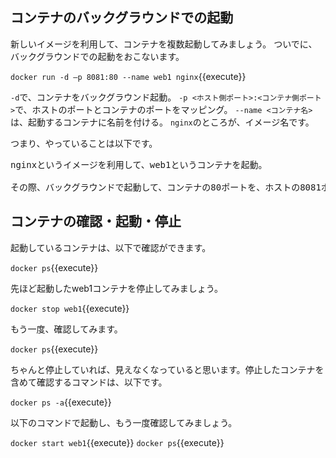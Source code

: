 ## コンテナのバックグラウンドでの起動

新しいイメージを利用して、コンテナを複数起動してみましょう。
ついでに、バックグラウンドでの起動をおこないます。

`docker run -d –p 8081:80 --name web1 nginx`{{execute}}

`-d`で、コンテナをバックグラウンド起動。
`-p <ホスト側ポート>:<コンテナ側ポート>`で、ホストのポートとコンテナのポートをマッピング。
`--name <コンテナ名>`は、起動するコンテナに名前を付ける。
`nginx`のところが、イメージ名です。

つまり、やっていることは以下です。

<pre>
nginxというイメージを利用して、web1というコンテナを起動。<br>
その際、バックグラウンドで起動して、コンテナの80ポートを、ホストの8081ポートにつないでいる。
</pre>

## コンテナの確認・起動・停止

起動しているコンテナは、以下で確認ができます。

`docker ps`{{execute}}

先ほど起動したweb1コンテナを停止してみましょう。

`docker stop web1`{{execute}}

もう一度、確認してみます。

`docker ps`{{execute}}

ちゃんと停止していれば、見えなくなっていると思います。停止したコンテナを含めて確認するコマンドは、以下です。

`docker ps -a`{{execute}}

以下のコマンドで起動し、もう一度確認してみましょう。

`docker start web1`{{execute}}
`docker ps`{{execute}}
